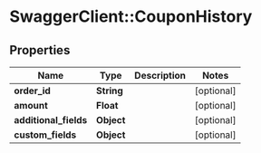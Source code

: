 # SwaggerClient::CouponHistory

## Properties
Name | Type | Description | Notes
------------ | ------------- | ------------- | -------------
**order_id** | **String** |  | [optional] 
**amount** | **Float** |  | [optional] 
**additional_fields** | **Object** |  | [optional] 
**custom_fields** | **Object** |  | [optional] 


